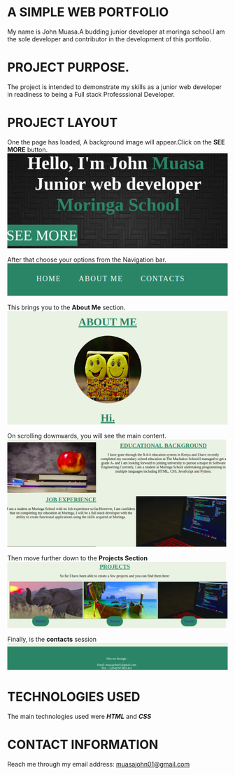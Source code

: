 # A SIMPLE WEB PORTFOLIO
My name is John Muasa.A budding junior developer at moringa school.I am the sole developer and contributor in the development of this portfolio.

# PROJECT PURPOSE.
The project is intended to demonstrate my skills as a junior web developer in readiness to being a Full stack Professsional Developer.

# PROJECT LAYOUT
One the page has loaded, A background image will appear.Click on the **SEE MORE** button.
![background image.](images/intro.png)

After that choose your options from the Navigation bar.
![nav image](images/nav.png)

This brings you to the **About Me** section.
![about me image](images/about.png)

On scrolling downwards, you will see the main content.
![content image](images/explain.png)

Then move further down to the **Projects Section**
![project image](images/projects.png)

Finally, is the **contacts** session
![contacts image](images/contacts.png)

# TECHNOLOGIES USED
The main technologies used were ***HTML*** and ***CSS***

# CONTACT INFORMATION
Reach me through my email address: <muasajohn01@gmail.com>
